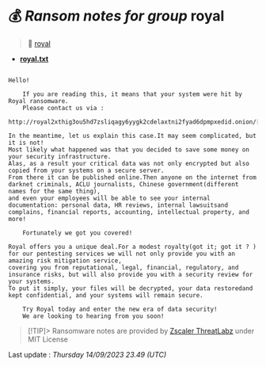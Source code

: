# 💰 _Ransom notes for group_ royal
> 🔗 [royal](group/royal)
* **[royal.txt](https://ransomware.live/ransomware_notes/royal/royal.txt)**

```

Hello!

	If you are reading this, it means that your system were hit by Royal ransomware.
	Please contact us via :
	http://royal2xthig3ou5hd7zsliqagy6yygk2cdelaxtni2fyad6dpmpxedid.onion/[snip]

In the meantime, let us explain this case.It may seem complicated, but it is not!
Most likely what happened was that you decided to save some money on your security infrastructure.
Alas, as a result your critical data was not only encrypted but also copied from your systems on a secure server.
From there it can be published online.Then anyone on the internet from darknet criminals, ACLU journalists, Chinese government(different names for the same thing),
and even your employees will be able to see your internal documentation: personal data, HR reviews, internal lawsuitsand complains, financial reports, accounting, intellectual property, and more!

	Fortunately we got you covered!

Royal offers you a unique deal.For a modest royalty(got it; got it ? ) for our pentesting services we will not only provide you with an amazing risk mitigation service,
covering you from reputational, legal, financial, regulatory, and insurance risks, but will also provide you with a security review for your systems.
To put it simply, your files will be decrypted, your data restoredand kept confidential, and your systems will remain secure.

	Try Royal today and enter the new era of data security!
	We are looking to hearing from you soon!

```


> [!TIP]> Ransomware notes are provided by [Zscaler ThreatLabz](https://github.com/threatlabz/ransomware_notes) under MIT License
> 




Last update : _Thursday 14/09/2023 23.49 (UTC)_

